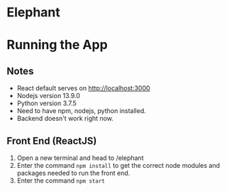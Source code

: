 # Elephant

# Running the App

## Notes

- React default serves on <http://localhost:3000>
- Nodejs version 13.9.0
- Python version 3.7.5
- Need to have npm, nodejs, python installed.
- Backend doesn't work right now.

## Front End (ReactJS)

1. Open a new terminal and head to /elephant
2. Enter the command `npm install` to get the correct node modules and packages needed to run the front end.
3. Enter the command `npm start` 
